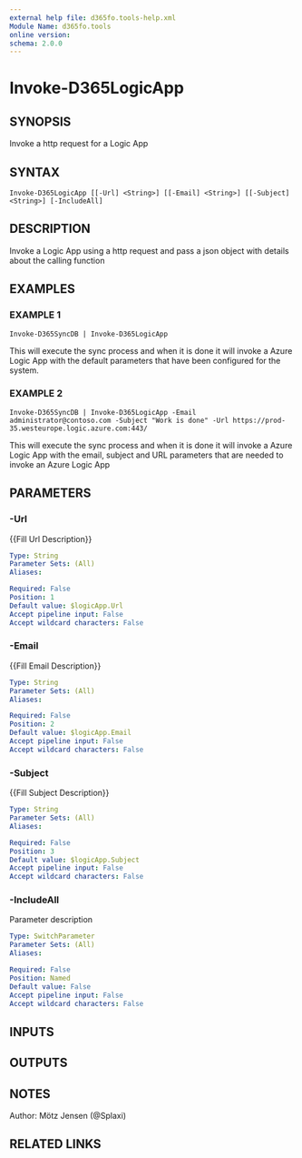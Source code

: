 ```yaml
---
external help file: d365fo.tools-help.xml
Module Name: d365fo.tools
online version:
schema: 2.0.0
---
```


# Invoke-D365LogicApp

## SYNOPSIS
Invoke a http request for a Logic App

## SYNTAX

```
Invoke-D365LogicApp [[-Url] <String>] [[-Email] <String>] [[-Subject] <String>] [-IncludeAll]
```

## DESCRIPTION
Invoke a Logic App using a http request and pass
a json object with details about the calling function

## EXAMPLES

### EXAMPLE 1
```
Invoke-D365SyncDB | Invoke-D365LogicApp
```

This will execute the sync process and when it is done
it will invoke a Azure Logic App with the default parameters
that have been configured for the system.

### EXAMPLE 2
```
Invoke-D365SyncDB | Invoke-D365LogicApp -Email administrator@contoso.com -Subject "Work is done" -Url https://prod-35.westeurope.logic.azure.com:443/
```

This will execute the sync process and when it is done
it will invoke a Azure Logic App with the email, subject and URL 
parameters that are needed to invoke an Azure Logic App

## PARAMETERS

### -Url
{{Fill Url Description}}

```yaml
Type: String
Parameter Sets: (All)
Aliases:

Required: False
Position: 1
Default value: $logicApp.Url
Accept pipeline input: False
Accept wildcard characters: False
```

### -Email
{{Fill Email Description}}

```yaml
Type: String
Parameter Sets: (All)
Aliases:

Required: False
Position: 2
Default value: $logicApp.Email
Accept pipeline input: False
Accept wildcard characters: False
```

### -Subject
{{Fill Subject Description}}

```yaml
Type: String
Parameter Sets: (All)
Aliases:

Required: False
Position: 3
Default value: $logicApp.Subject
Accept pipeline input: False
Accept wildcard characters: False
```

### -IncludeAll
Parameter description

```yaml
Type: SwitchParameter
Parameter Sets: (All)
Aliases:

Required: False
Position: Named
Default value: False
Accept pipeline input: False
Accept wildcard characters: False
```

## INPUTS

## OUTPUTS

## NOTES
Author: Mötz Jensen (@Splaxi)

## RELATED LINKS
